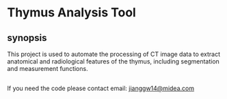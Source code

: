 # Thymus Analysis Tool

## synopsis

This project is used to automate the processing of CT image data to extract anatomical and radiological features of the thymus, including segmentation and measurement functions.

##
If you need the code please contact email: jianggw14@midea.com
